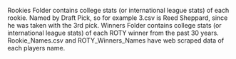 Rookies Folder contains college stats (or international league stats) of each rookie. Named by Draft Pick, so for example 3.csv is Reed Sheppard, since he was taken with the 3rd pick.
Winners Folder contains college stats (or international league stats) of each ROTY winner from the past 30 years.
Rookie_Names.csv and ROTY_Winners_Names have web scraped data of each players name.
